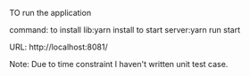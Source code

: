 TO run the application

command: 
	to install lib:yarn install
	to start server:yarn run start

URL: http://localhost:8081/

Note: Due to time constraint I haven't written unit test case. 